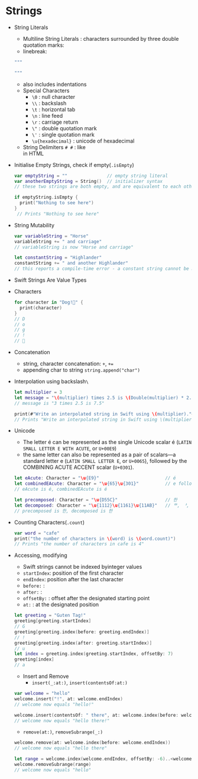 # Strings
* String Literals
  * Multiline String Literals : characters surrounded by three double quotation marks:
  * linebreak: 
   ```swift
   """

   """
   ```
  * also includes indentations
  * Special Characters
    * `\0` : null character
    * `\\` : backslash
    * `\t` : horizontal tab
    * `\n` : line feed
    * `\r` : carriage return
    * `\"` : double quotation mark
    * `\'` : single quotation mark
    * `\u{hexadecimal}` : unicode of hexadecimal
  * String Delimiters `# #` : like <div></div> in HTML
    
* Initialise Empty Strings, check if empty(`.isEmpty`)
  ```swift
  var emptyString = ""               // empty string literal
  var anotherEmptyString = String()  // initializer syntax
  // these two strings are both empty, and are equivalent to each other   

  if emptyString.isEmpty {
    print("Nothing to see here")
  }
   // Prints "Nothing to see here"
  ```
* String Mutability
  ```swift
  var variableString = "Horse"
  variableString += " and carriage"
  // variableString is now "Horse and carriage"

  let constantString = "Highlander"
  constantString += " and another Highlander"
  // this reports a compile-time error - a constant string cannot be modified
  ```
* Swift Strings Are Value Types

* Characters
  ```swift
  for character in "Dog!🐶" {
    print(character)
  }
  // D
  // o
  // g
  // !
  // 🐶
  ```
* Concatenation
  * string, character concatenation: `+`, `+=`
  * appending char to string `string.append("char")`

* Interpolation using backslash`\`
  ```swift
  let multiplier = 3
  let message = "\(multiplier) times 2.5 is \(Double(multiplier) * 2.5)"
  // message is "3 times 2.5 is 7.5"

  print(#"Write an interpolated string in Swift using \(multiplier)."#)
  // Prints "Write an interpolated string in Swift using \(multiplier)."
  ```
* Unicode
  * The letter é can be represented as the single Unicode scalar é (`LATIN SMALL LETTER E WITH ACUTE`, or `U+00E9`)
  * the same letter can also be represented as a pair of scalars—a standard letter e (`LATIN SMALL LETTER E`, or `U+0065`), followed by the COMBINING ACUTE ACCENT scalar (`U+0301`).
   ```swift
   let eAcute: Character = "\u{E9}"                         // é
   let combinedEAcute: Character = "\u{65}\u{301}"          // e followed by ́
   // eAcute is é, combinedEAcute is é

   let precomposed: Character = "\u{D55C}"                  // 한
   let decomposed: Character = "\u{1112}\u{1161}\u{11AB}"   // ᄒ, ᅡ, ᆫ
   // precomposed is 한, decomposed is 한
   ```
* Counting Characters(`.count`)
  ```swift
  var word = "cafe"
  print("the number of characters in \(word) is \(word.count)")
  // Prints "the number of characters in cafe is 4"
  ```    
* Accessing, modifying
  * Swift strings cannot be indexed byinteger values
  * `startIndex`: position of the first character
  * `endIndex`: position after the last character
  * `before:` : 
  * `after:` : 
  * `offsetBy:` : offset after the designated starting point
  * `at:` : at the designated position
  ```swift
  let greeting = "Guten Tag!"
  greeting[greeting.startIndex]
  // G
  greeting[greeting.index(before: greeting.endIndex)]
  // !
  greeting[greeting.index(after: greeting.startIndex)]
  // u
  let index = greeting.index(greeting.startIndex, offsetBy: 7)
  greeting[index]
  // a
  ```
  * Insert and Remove
    * `insert(_:at:)`, `insert(contentsOf:at:)`
   ```swift
   var welcome = "hello"
   welcome.insert("!", at: welcome.endIndex)
   // welcome now equals "hello!"

   welcome.insert(contentsOf: " there", at: welcome.index(before: welcome.endIndex))
   // welcome now equals "hello there!"
   ```
   * `remove(at:)`, `removeSubrange(_:)`
   ```swift
   welcome.remove(at: welcome.index(before: welcome.endIndex))
   // welcome now equals "hello there"

   let range = welcome.index(welcome.endIndex, offsetBy: -6)..<welcome.endIndex
   welcome.removeSubrange(range)
   // welcome now equals "hello"
   ``` 